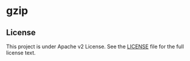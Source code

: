 # gzip

## License

This project is under Apache v2 License. See the [LICENSE](LICENSE) file for the full license text.